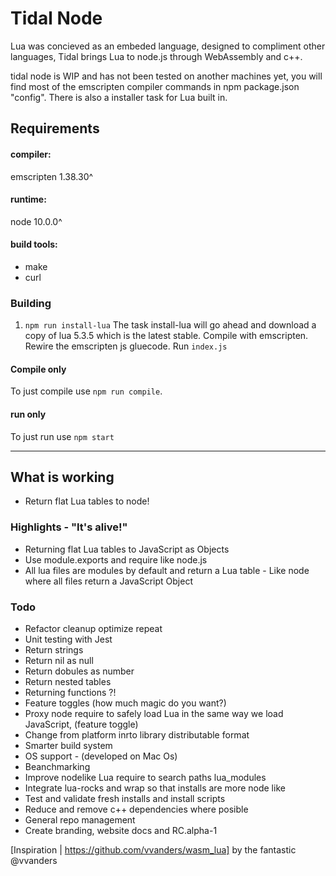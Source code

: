 # Tidal Node

Lua was concieved as an embeded language, designed to compliment other languages, Tidal brings Lua to node.js through WebAssembly and c++.

tidal node is WIP and has not been tested on another machines yet, you will find most of the emscripten compiler commands in npm package.json "config". There is also a installer task for Lua built in.

## Requirements
#### compiler:
emscripten 1.38.30^
#### runtime:
node 10.0.0^
#### build tools:
- make
- curl

### Building
1. `npm run install-lua`
The task install-lua will go ahead and download a copy of lua 5.3.5 which is the latest stable.
Compile with emscripten.
Rewire the emscripten js gluecode.
Run `index.js`

#### Compile only
To just compile use `npm run compile`.
#### run only
To just run use `npm start`

---

## What is working
- Return flat Lua tables to node!

### Highlights - "It's alive!"
- Returning flat Lua tables to JavaScript as Objects
- Use module.exports and require like node.js
- All lua files are modules by default and return a Lua table - Like node where all files return a JavaScript Object

### Todo
- Refactor cleanup optimize repeat
- Unit testing with Jest
- Return strings
- Return nil as null
- Return dobules as number
- Return nested tables
- Returning functions ?!
- Feature toggles (how much magic do you want?)
- Proxy node require to safely load Lua in the same way we load JavaScript, (feature toggle)
- Change from platform inrto library distributable format
- Smarter build system
- OS support - (developed on Mac Os)
- Beanchmarking
- Improve nodelike Lua require to search paths lua_modules
- Integrate lua-rocks and wrap so that installs are more node like
- Test and validate fresh installs and install scripts
- Reduce and remove c++ dependencies where posible
- General repo management
- Create branding, website docs and RC.alpha-1

[Inspiration | https://github.com/vvanders/wasm_lua] by the fantastic @vvanders
